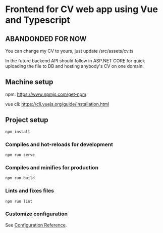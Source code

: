 # Frontend for CV web app using Vue and Typescript 

## ABANDONDED FOR NOW

You can change my CV to yours, just update /src/assets/cv.ts 

In the future backend API should follow in ASP.NET CORE for quick uploading the file to DB and hosting anybody's CV on one domain. 

## Machine setup 

npm: https://www.npmjs.com/get-npm

vue cli: https://cli.vuejs.org/guide/installation.html

## Project setup
```
npm install
```

### Compiles and hot-reloads for development
```
npm run serve
```

### Compiles and minifies for production
```
npm run build
```

### Lints and fixes files
```
npm run lint
```

### Customize configuration
See [Configuration Reference](https://cli.vuejs.org/config/).
